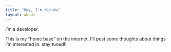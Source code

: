 ```yaml
---
title: "Hey, I'm Kiruba"
layout: about
---
```


I’m a developer. 

This is my “home base” on the internet. I’ll post some thoughts about things I’m interested in. stay tuned!!